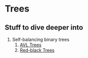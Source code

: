 # Trees

## Stuff to dive deeper into
1. Self-balancing binary trees
    1. [AVL Trees](https://medium.com/basecs/the-little-avl-tree-that-could-86a3cae410c7)
    2. [Red-black Trees](https://medium.com/basecs/painting-nodes-black-with-red-black-trees-60eacb2be9a5)